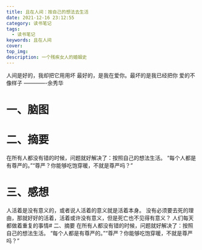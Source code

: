 ```yaml
---
title: 且在人间：按自己的想法去生活
date: 2021-12-16 23:12:55
category: 读书笔记
tags: 
  - 读书笔记
keywords: 且在人间
cover: 
top_img: 
description: 一个残疾女人的婚姻史
---
```


人间是好的，我却把它用用坏
最好的，是我在爱你。最坏的是我已经把你
爱的不像样子
                      ————-余秀华

# 一、脑图


# 二、摘要
在所有人都没有错的时候，问题就好解决了：按照自己的想法生活。
“每个人都是有尊严的。”“尊严？你能够吃饱穿暖，不就是尊严吗？”

# 三、感想
人活着是没有意义的，或者说人活着的意义就是活着本身。
没有必须要去死的理由，那就好好的活着，活着或许没有意义，但是死亡也不见得有意义？
人们每天都做着重复的事情# 二、摘要
在所有人都没有错的时候，问题就好解决了：按照自己的想法生活。
“每个人都是有尊严的。”“尊严？你能够吃饱穿暖，不就是尊严吗？”




